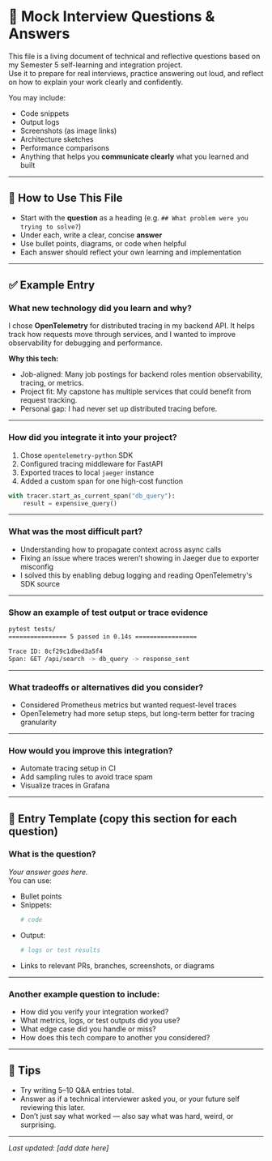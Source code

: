 # 🧪 Mock Interview Questions & Answers

This file is a living document of technical and reflective questions based on my Semester 5 self-learning and integration project.  
Use it to prepare for real interviews, practice answering out loud, and reflect on how to explain your work clearly and confidently.

You may include:

-   Code snippets
-   Output logs
-   Screenshots (as image links)
-   Architecture sketches
-   Performance comparisons
-   Anything that helps you **communicate clearly** what you learned and built

---

## 📌 How to Use This File

-   Start with the **question** as a heading (e.g. `## What problem were you trying to solve?`)
-   Under each, write a clear, concise **answer**
-   Use bullet points, diagrams, or code when helpful
-   Each answer should reflect your own learning and implementation

---

## ✅ Example Entry

### What new technology did you learn and why?

I chose **OpenTelemetry** for distributed tracing in my backend API. It helps track how requests move through services, and I wanted to improve observability for debugging and performance.

**Why this tech:**

-   Job-aligned: Many job postings for backend roles mention observability, tracing, or metrics.
-   Project fit: My capstone has multiple services that could benefit from request tracking.
-   Personal gap: I had never set up distributed tracing before.

---

### How did you integrate it into your project?

1. Chose `opentelemetry-python` SDK
2. Configured tracing middleware for FastAPI
3. Exported traces to local `jaeger` instance
4. Added a custom span for one high-cost function

```python
with tracer.start_as_current_span("db_query"):
    result = expensive_query()
```

---

### What was the most difficult part?

-   Understanding how to propagate context across async calls
-   Fixing an issue where traces weren’t showing in Jaeger due to exporter misconfig
-   I solved this by enabling debug logging and reading OpenTelemetry's SDK source

---

### Show an example of test output or trace evidence

```bash
pytest tests/
================ 5 passed in 0.14s =================

Trace ID: 8cf29c1dbed3a5f4
Span: GET /api/search -> db_query -> response_sent
```

---

### What tradeoffs or alternatives did you consider?

-   Considered Prometheus metrics but wanted request-level traces
-   OpenTelemetry had more setup steps, but long-term better for tracing granularity

---

### How would you improve this integration?

-   Automate tracing setup in CI
-   Add sampling rules to avoid trace spam
-   Visualize traces in Grafana

---

## 🧱 Entry Template (copy this section for each question)

### What is the question?

_Your answer goes here._  
You can use:

-   Bullet points
-   Snippets:
    ```python
    # code
    ```
-   Output:
    ```bash
    # logs or test results
    ```
-   Links to relevant PRs, branches, screenshots, or diagrams

---

### Another example question to include:

-   How did you verify your integration worked?
-   What metrics, logs, or test outputs did you use?
-   What edge case did you handle or miss?
-   How does this tech compare to another you considered?

---

## 🧠 Tips

-   Try writing 5–10 Q&A entries total.
-   Answer as if a technical interviewer asked you, or your future self reviewing this later.
-   Don’t just say what worked — also say what was hard, weird, or surprising.

---

_Last updated: [add date here]_